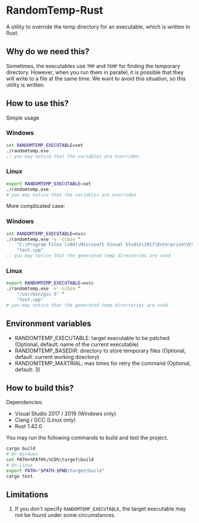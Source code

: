 # RandomTemp-Rust
A utility to override the temp directory for an executable, which is written in Rust.

## Why do we need this?
Sometimes, the executables use `TMP` and `TEMP` for finding the temporary directory. However, when you run them in parallel, it is possible that they will write to a file at the same time. We want to avoid this situation, so this utility is written.

## How to use this?
Simple usage 
### Windows
```cmd
set RANDOMTEMP_EXECUTABLE=set
./randomtemp.exe
:: you may notice that the variables are overriden
```
### Linux
```bash
export RANDOMTEMP_EXECUTABLE=set
./randomtemp.exe
# you may notice that the variables are overriden
```

More complicated case:
### Windows
```cmd
set RANDOMTEMP_EXECUTABLE=nvcc
./randomtemp.exe -v -ccbin ^
    "C:\Program Files (x86)\Microsoft Visual Studio\2017\Enterprise\VC\Tools\MSVC\14.11.25503\bin\HostX64\x64\cl.exe" ^
    "test.cpp"
:: you may notice that the generated temp directories are used
```
### Linux
```bash
export RANDOMTEMP_EXECUTABLE=nvcc
./randomtemp.exe -v -ccbin ^
    "/usr/bin/gcc-5" ^
    "test.cpp"
# you may notice that the generated temp directories are used
```

## Environment variables
- RANDOMTEMP_EXECUTABLE: target executable to be patched (Optional, default: name of the current executable)
- RANDOMTEMP_BASEDIR: directory to store temporary files (Optional, default: current working directory)
- RANDOMTEMP_MAXTRIAL: max times for retry the command (Optional, default: 3)

## How to build this?
Dependencies:
- Visual Studio 2017 / 2019 (Windows only)
- Clang / GCC (Linux only)
- Rust 1.42.0

You may run the following commands to build and test the project.
```bash
cargo build
# On Windows
set PATH=%PATH%;%CD%\target\build
# On Linux
export PATH="$PATH:$PWD/target/build"
cargo test
```

## Limitations
1. If you don't specify `RANDOMTEMP_EXECUTABLE`, the target executable may not be found under some circumstances.
